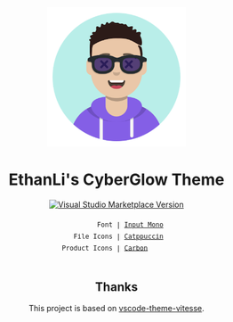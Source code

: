 <div align="center">

<img src="./logo.png" alt="logo" width="250">

<h1 align="center">EthanLi's CyberGlow Theme</h1>


<p align="center">
<a href="https://marketplace.visualstudio.com/items?itemName=lqyld.doli-theme" target="__blank"><img src="https://img.shields.io/visual-studio-marketplace/v/lqyld.doli-theme.svg?color=4d9375&amp;label=Marketplace&logo=visual-studio-code" alt="Visual Studio Marketplace Version" /></a>
</p>

<sub><samp>&nbsp;&nbsp;&nbsp;&nbsp;&nbsp;&nbsp;&nbsp;Font | <a href="https://input.djr.com/">Input Mono</a><br>
&nbsp;File Icons | <a href="https://marketplace.visualstudio.com/items?itemName=Catppuccin.catppuccin-vsc-icons">Catppuccin</a><br>
Product Icons | <a href="https://github.com/antfu/vscode-icons-carbon">Carbon</a>&nbsp;&nbsp;&nbsp;&nbsp;&nbsp;&nbsp;<br>
&nbsp;&nbsp;&nbsp;&nbsp;&nbsp;&nbsp;&nbsp;&nbsp;&nbsp;&nbsp;&nbsp;&nbsp;&nbsp;&nbsp;&nbsp;&nbsp;</samp></sub>

## Thanks
This project is based on [vscode-theme-vitesse](https://github.com/antfu/vscode-theme-vitesse).
